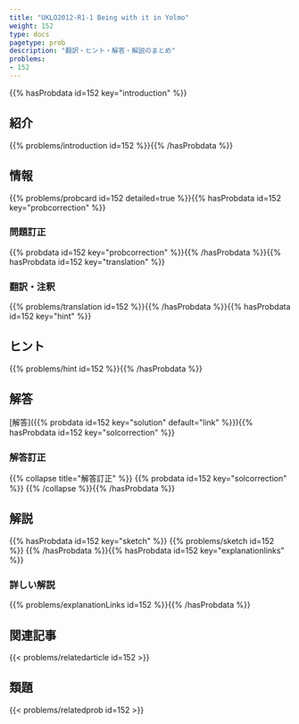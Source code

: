 ```yaml
---
title: "UKLO2012-R1-1 Being with it in Yolmo"
weight: 152
type: docs
pagetype: prob
description: "翻訳・ヒント・解答・解説のまとめ"
problems: 
- 152
---
```


{{% hasProbdata id=152 key="introduction" %}}

## 紹介

{{% problems/introduction id=152 %}}{{% /hasProbdata %}}

## 情報

{{% problems/probcard id=152 detailed=true %}}{{% hasProbdata id=152 key="probcorrection" %}}

### 問題訂正

{{% probdata id=152 key="probcorrection" %}}{{% /hasProbdata %}}{{% hasProbdata id=152 key="translation" %}}

### 翻訳・注釈

{{% problems/translation id=152 %}}{{% /hasProbdata %}}{{% hasProbdata id=152 key="hint" %}}

## ヒント

{{% problems/hint id=152 %}}{{% /hasProbdata %}}

## 解答

[解答]({{% probdata id=152 key="solution" default="link" %}}){{% hasProbdata id=152 key="solcorrection" %}}

### 解答訂正

{{% collapse title="解答訂正" %}}
{{% probdata id=152 key="solcorrection" %}}
{{% /collapse %}}{{% /hasProbdata %}}

## 解説

{{% hasProbdata id=152 key="sketch" %}}
{{% problems/sketch id=152 %}}
{{% /hasProbdata %}}{{% hasProbdata id=152 key="explanationlinks" %}}

### 詳しい解説

{{% problems/explanationLinks id=152 %}}{{% /hasProbdata %}}

## 関連記事

{{< problems/relatedarticle id=152 >}}

## 類題

{{< problems/relatedprob id=152 >}}
